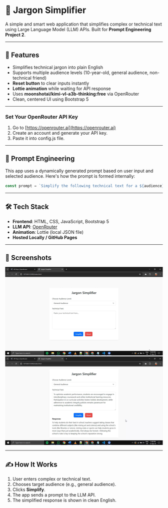 # 🧠 Jargon Simplifier

A simple and smart web application that simplifies complex or technical text using Large Language Model (LLM) APIs. Built for **Prompt Engineering Project 2**.

---

## 🚀 Features

- Simplifies technical jargon into plain English
- Supports multiple audience levels (10-year-old, general audience, non-technical friend)
- **Reset button** to clear inputs instantly
- **Lottie animation** while waiting for API response
- Uses **moonshotai/kimi-vl-a3b-thinking:free** via OpenRouter
- Clean, centered UI using Bootstrap 5

---

### Set Your OpenRouter API Key

1. Go to [https://openrouter.ai](https://openrouter.ai)
2. Create an account and generate your API key.
3. Paste it into config.js file.

---

## 🧠 Prompt Engineering

This app uses a dynamically generated prompt based on user input and selected audience. Here's how the prompt is formed internally:

```js
const prompt = `Simplify the following technical text for a ${audience}:\n\n"${inputText}"\n\nAvoid jargon and make it easy to understand. Only respond in plain English.`;
```

---

## 🛠️ Tech Stack

- **Frontend**: HTML, CSS, JavaScript, Bootstrap 5
- **LLM API**: [OpenRouter](https://openrouter.ai)
- **Animation**: Lottie (local JSON file)
- **Hosted Locally / GitHub Pages**

---

## 📸 Screenshots

![Screenshot](./Screenshots/Picture1.png)
![Screenshot](./Screenshots/Picture2.png)

---

## ✍️ How It Works

1. User enters complex or technical text.
2. Chooses target audience (e.g., general audience).
3. Clicks **Simplify**.
4. The app sends a prompt to the LLM API.
5. The simplified response is shown in clean English.